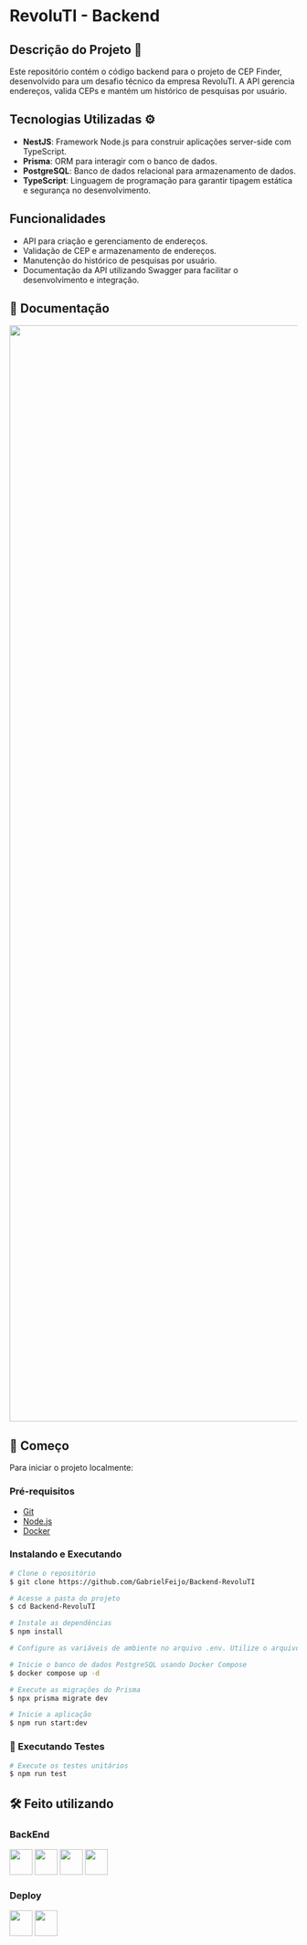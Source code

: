 # RevoluTI - Backend

## Descrição do Projeto 📝

Este repositório contém o código backend para o projeto de CEP Finder, desenvolvido para um desafio técnico da empresa RevoluTI. A API gerencia endereços, valida CEPs e mantém um histórico de pesquisas por usuário.

## Tecnologias Utilizadas ⚙

- **NestJS**: Framework Node.js para construir aplicações server-side com TypeScript.
- **Prisma**: ORM para interagir com o banco de dados.
- **PostgreSQL**: Banco de dados relacional para armazenamento de dados.
- **TypeScript**: Linguagem de programação para garantir tipagem estática e segurança no desenvolvimento.

## Funcionalidades

- API para criação e gerenciamento de endereços.
- Validação de CEP e armazenamento de endereços.
- Manutenção do histórico de pesquisas por usuário.
- Documentação da API utilizando Swagger para facilitar o desenvolvimento e integração.

<!--
## 👾 Experimente

Para testar a aplicação, acesse os seguintes links:

- [Frontend - CEP Finder](https://frontendrevoluti.desafiotecnico.shop/).
- [Backend - Documentação](https://backendrevoluti.desafiotecnico.shop/api/v1/documentation).

<sub>PS: Optei por utilizar o domínio personalizado desafiotecnico.shop para padronizar o projeto. O frontend está hospedado no frontendrevoluti, enquanto o backend está hospedado no subdomínio backendrevoluti. Ambos os domínios possuem certificação SSL para garantir a segurança da comunicação.</sub>
-->

## 📄 Documentação

<img src="https://i.imgur.com/BWkirEQ.png" width="1920"/>

## 🚀 Começo

Para iniciar o projeto localmente:

### Pré-requisitos

- [Git](https://git-scm.com/downloads)
- [Node.js](https://nodejs.org/en)
- [Docker](https://www.docker.com/products/docker-desktop/)

### Instalando e Executando

```bash
# Clone o repositório
$ git clone https://github.com/GabrielFeijo/Backend-RevoluTI

# Acesse a pasta do projeto
$ cd Backend-RevoluTI

# Instale as dependências
$ npm install

# Configure as variáveis de ambiente no arquivo .env. Utilize o arquivo .env.example para ajudar na configuração

# Inicie o banco de dados PostgreSQL usando Docker Compose
$ docker compose up -d

# Execute as migrações do Prisma
$ npx prisma migrate dev

# Inicie a aplicação
$ npm run start:dev
```

### 🧪 Executando Testes

```bash
# Execute os testes unitários
$ npm run test
```

## 🛠️ Feito utilizando

### BackEnd

<img src="https://cdn.jsdelivr.net/gh/devicons/devicon/icons/typescript/typescript-original.svg" width="40" height="45" /> <img src="https://cdn.jsdelivr.net/gh/devicons/devicon@latest/icons/nestjs/nestjs-original.svg" width="40" height="45" /> <img src="https://cdn.jsdelivr.net/gh/devicons/devicon@latest/icons/postgresql/postgresql-original.svg" width="40" height="45" /> <img src="https://cdn.jsdelivr.net/gh/devicons/devicon@latest/icons/prisma/prisma-original.svg" width="40" height="45" />

### Deploy

<img src="https://cdn.jsdelivr.net/gh/devicons/devicon@latest/icons/azure/azure-original.svg" width="40" height="45" /> <img src="https://neon.tech/favicon/favicon-256x256.png" width="40" height="45" />
